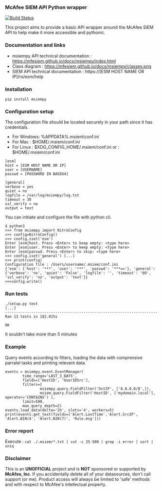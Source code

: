 ### McAfee SIEM API Python wrapper
[![Build Status](https://travis-ci.org/mfesiem/msiempy.svg?branch=master)](https://travis-ci.org/mfesiem/msiempy)

This project aims to provide a basic API wrapper around the McAfee SIEM API to help make it more 
accessible and pythonic.

### Documentation and links
- msiempy API technical documentation : https://mfesiem.github.io/docs/msiempy/index.html
- Class diagram : https://mfesiem.github.io/docs/msiempy/classes.png
- SIEM API technical documentation : https://[ESM HOST NAME OR IP]/rs/esm/help

### Installation 
```
pip install msiempy
```

### Configuration setup
The configuration file should be located securely in your path since it has credentials.
- For Windows:  %APPDATA%\.msiem\conf.ini
- For Mac :     $HOME/.msiem/conf.ini
- For Linux :   $XDG_CONFIG_HOME/.msiem/conf.ini or :   $HOME/.msiem/conf.ini
```
[esm]
host = [ESM HOST NAME OR IP]
user = [USERNAME]
passwd = [PASSWORD IN BASE64]

[general]
verbose = yes
quiet = no
logfile = /var/log/msiempy/log.txt
timeout = 30
ssl_verify = no
output = text
```

You can initiate and configure the file with python cli.
```
$ python3
>>> from msiempy import NitroConfig
>>> config=NitroConfig()
>>> config.iset('esm')
Enter [esm]host. Press <Enter> to keep empty: <type here>
Enter [esm]user. Press <Enter> to keep empty: <type here>
Enter [esm]passwd. Press <Enter> to skip: <type here>
>>> config.iset('general') [...]
>>> print(config)
Configuration file : /Users/username/.msiem/conf.ini
{'esm': {'host': '***', 'user': '***', 'passwd': '***=='}, 'general': {'verbose': 'no', 'quiet': 'False', 'logfile': '', 'timeout': '60', 'ssl_verify': 'no', 'output': 'text'}}
>>>config.write()
```

### Run tests
```
./setup.py test
[...]
----------------------------------------------------------------------
Ran 13 tests in 182.815s

OK
```
It souldn't take more than 5 minutes

### Example
Query events according to filters, loading the data with comprensive parralel tasks and printing relevant data.
```
events = msiempy.event.EventManager(
        time_range='LAST_3_DAYS',
        fields=['HostID', 'UserIDSrc'],
        filters=[
                msiempy.query.FieldFilter('DstIP', ['8.8.0.0/8',]),
                msiem.query.FieldFilter('HostID', ['mydomain.local'], operator='CONTAINS') ],
        limit=500,
        max_query_depth=2)
events.load_data(delta='2h', slots='4', workers=5)
print(events.get_text(fields=['Alert.LastTime','Alert.SrcIP', 'Alert.BIN(4', 'Alert.BIN(7)', 'Rule.msg']))
```

### Error report
Execute :
 ```cat ./.msiem/*.txt | cut -c 25-500 | grep -i error | sort | uniq```

### Disclaimer
This is an **UNOFFICIAL** project and is **NOT** sponsored or supported by **McAfee, Inc**. If you accidentally delete all of your datasources, don't call support (or me). Product access will always be limited to 'safe' methods and with respect to McAfee's intellectual property.
